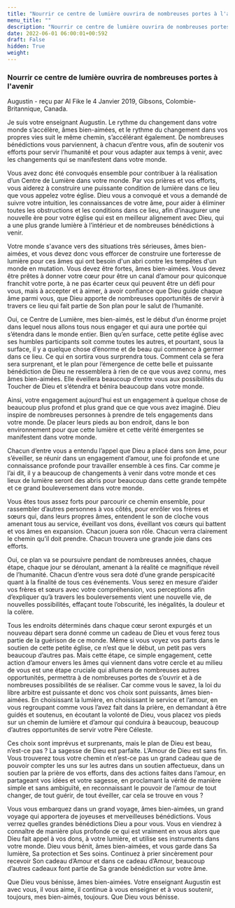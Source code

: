 ```yaml
---
title: "Nourrir ce centre de lumière ouvrira de nombreuses portes à l'avenir"
menu_title: ""
description: "Nourrir ce centre de lumière ouvrira de nombreuses portes à l'avenir"
date: 2022-06-01 06:00:01+00:592
draft: False
hidden: True
weight:
---
```

### Nourrir ce centre de lumière ouvrira de nombreuses portes à l'avenir

Augustin - reçu par Al Fike le 4 Janvier 2019, Gibsons, Colombie-Britannique, Canada.

Je suis votre enseignant Augustin. Le rythme du changement dans votre monde s’accélère, âmes bien-aimées, et le rythme du changement dans vos propres vies suit le même chemin, s’accélérant également. De nombreuses bénédictions vous parviennent, à chacun d’entre vous, afin de soutenir vos efforts pour servir l’humanité et pour vous adapter aux temps à venir, avec les changements qui se manifestent dans votre monde.

Vous avez donc été convoqués ensemble pour contribuer à la réalisation d’un Centre de Lumière dans votre monde. Par vos prières et vos efforts, vous aiderez à construire une puissante condition de lumière dans ce lieu que vous appelez votre église. Dieu vous a convoqué et vous a demandé de suivre votre intuition, les connaissances de votre âme, pour aider à éliminer toutes les obstructions et les conditions dans ce lieu, afin d’inaugurer une nouvelle ère pour votre église qui est en meilleur alignement avec Dieu, qui a une plus grande lumière à l’intérieur et de nombreuses bénédictions à venir.

Votre monde s'avance vers des situations très sérieuses, âmes bien-aimées, et vous devez donc vous efforcer de construire une forteresse de lumière pour ces âmes qui ont besoin d'un abri contre les tempêtes d'un monde en mutation. Vous devez être fortes, âmes bien-aimées. Vous devez être prêtes à donner votre cœur pour être un canal d’amour pour quiconque franchit votre porte, à ne pas écarter ceux qui peuvent être un défi pour vous, mais à accepter et à aimer, à avoir confiance que Dieu guide chaque âme parmi vous, que Dieu apporte de nombreuses opportunités de servir à travers ce lieu qui fait partie de Son plan pour le salut de l’humanité.

Oui, ce Centre de Lumière, mes bien-aimés, est le début d’un énorme projet dans lequel nous allons tous nous engager et qui aura une portée qui s’étendra dans le monde entier. Bien qu’en surface, cette petite église avec ses humbles participants soit comme toutes les autres, et pourtant, sous la surface, il y a quelque chose d’énorme et de beau qui commence à germer dans ce lieu. Ce qui en sortira vous surprendra tous. Comment cela se fera sera surprenant, et le plan pour l’émergence de cette belle et puissante bénédiction de Dieu ne ressemblera à rien de ce que vous avez connu, mes âmes bien-aimées. Elle éveillera beaucoup d’entre vous aux possibilités du Toucher de Dieu et s’étendra et bénira beaucoup dans votre monde.

Ainsi, votre engagement aujourd’hui est un engagement à quelque chose de beaucoup plus profond et plus grand que ce que vous avez imaginé. Dieu inspire de nombreuses personnes à prendre de tels engagements dans votre monde. De placer leurs pieds au bon endroit, dans le bon environnement pour que cette lumière et cette vérité émergentes se manifestent dans votre monde.

Chacun d’entre vous a entendu l’appel que Dieu a placé dans son âme, pour s’éveiller, se réunir dans un engagement d’amour, une foi profonde et une connaissance profonde pour travailler ensemble à ces fins. Car comme je l’ai dit, il y a beaucoup de changements à venir dans votre monde et ces lieux de lumière seront des abris pour beaucoup dans cette grande tempête et ce grand bouleversement dans votre monde.

Vous êtes tous assez forts pour parcourir ce chemin ensemble, pour rassembler d’autres personnes à vos côtés, pour enrôler vos frères et sœurs qui, dans leurs propres âmes, entendent le son de cloche vous amenant tous au service, éveillant vos dons, éveillant vos cœurs qui battent et vos âmes en expansion. Chacun jouera son rôle. Chacun verra clairement le chemin qu’il doit prendre. Chacun trouvera une grande joie dans ces efforts.

Oui, ce plan va se poursuivre pendant de nombreuses années, chaque étape, chaque jour se déroulant, amenant à la réalité ce magnifique réveil de l’humanité. Chacun d’entre vous sera doté d’une grande perspicacité quant à la finalité de tous ces événements. Vous serez en mesure d’aider vos frères et sœurs avec votre compréhension, vos perceptions afin d’expliquer qu’à travers les bouleversements vient une nouvelle vie, de nouvelles possibilités, effaçant toute l’obscurité, les inégalités, la douleur et la colère.

Tous les endroits déterminés dans chaque cœur seront expurgés et un nouveau départ sera donné comme un cadeau de Dieu et vous ferez tous partie de la guérison de ce monde. Même si vous voyez vos parts dans le soutien de cette petite église, ce n’est que le début, un petit pas vers beaucoup d’autres pas. Mais cette étape, ce simple engagement, cette action d’amour envers les âmes qui viennent dans votre cercle et au milieu de vous est une étape cruciale qui allumera de nombreuses autres opportunités, permettra à de nombreuses portes de s’ouvrir et à de nombreuses possibilités de se réaliser. Car comme vous le savez, la loi du libre arbitre est puissante et donc vos choix sont puissants, âmes bien-aimées. En choisissant la lumière, en choisissant le service et l’amour, en vous regroupant comme vous l’avez fait dans la prière, en demandant à être guidés et soutenus, en écoutant la volonté de Dieu, vous placez vos pieds sur un chemin de lumière et d’amour qui conduira à beaucoup, beaucoup d’autres opportunités de servir votre Père Céleste.

Ces choix sont imprévus et surprenants, mais le plan de Dieu est beau, n’est-ce pas ? La sagesse de Dieu est parfaite. L’Amour de Dieu est sans fin. Vous trouverez tous votre chemin et n’est-ce pas un grand cadeau que de pouvoir compter les uns sur les autres dans un soutien affectueux, dans un soutien par la prière de vos efforts, dans des actions faites dans l’amour, en partageant vos idées et votre sagesse, en proclamant la vérité de manière simple et sans ambiguïté, en reconnaissant le pouvoir de l’amour de tout changer, de tout guérir, de tout éveiller, car cela se trouve en vous ?

Vous vous embarquez dans un grand voyage, âmes bien-aimées, un grand voyage qui apportera de joyeuses et merveilleuses bénédictions. Vous verrez quelles grandes bénédictions Dieu a pour vous. Vous en viendrez à connaître de manière plus profonde ce qui est vraiment en vous alors que Dieu fait appel à vos dons, à votre lumière, et utilise ses instruments dans votre monde. Dieu vous bénit, âmes bien-aimées, et vous garde dans Sa lumière, Sa protection et Ses soins. Continuez à prier sincèrement pour recevoir Son cadeau d’Amour et dans ce cadeau d’Amour, beaucoup d’autres cadeaux font partie de Sa grande bénédiction sur votre âme.

Que Dieu vous bénisse, âmes bien-aimées. Votre enseignant Augustin est avec vous, il vous aime, il continue à vous enseigner et à vous soutenir, toujours, mes bien-aimés, toujours. Que Dieu vous bénisse.
